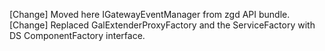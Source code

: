 
[Change] Moved here IGatewayEventManager from zgd API bundle.
[Change] Replaced GalExtenderProxyFactory and the ServiceFactory with DS ComponentFactory interface.